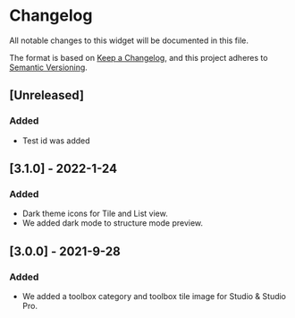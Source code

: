 # Changelog

All notable changes to this widget will be documented in this file.

The format is based on [Keep a Changelog](https://keepachangelog.com/en/1.0.0/), and this project adheres to [Semantic Versioning](https://semver.org/spec/v2.0.0.html).

## [Unreleased]

### Added

-   Test id was added

## [3.1.0] - 2022-1-24

### Added

-   Dark theme icons for Tile and List view.
-   We added dark mode to structure mode preview.

## [3.0.0] - 2021-9-28

### Added

-   We added a toolbox category and toolbox tile image for Studio & Studio Pro.
